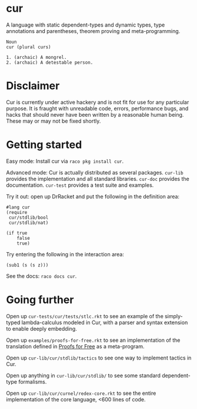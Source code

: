 cur
===

A language with static dependent-types and dynamic types, type
annotations and parentheses, theorem proving and meta-programming.

```
Noun
cur (plural curs)

1. (archaic) A mongrel.
2. (archaic) A detestable person.
```

Disclaimer
==========
Cur is currently under active hackery and is not fit for use for any
particular purpose. It is fraught with unreadable code, errors,
performance bugs, and hacks that should never have been written by a
reasonable human being.
These may or may not be fixed shortly.

Getting started
===============

Easy mode:
Install cur via `raco pkg install cur`.

Advanced mode:
Cur is actually distributed as several packages.
`cur-lib` provides the implementation and all standard
libraries.
`cur-doc` provides the documentation.
`cur-test` provides a test suite and examples.


Try it out: open up DrRacket and put the following in the definition area:

```racket
#lang cur
(require
 cur/stdlib/bool
 cur/stdlib/nat)

(if true
    false
    true)
```

Try entering the following in the interaction area:
```racket
(sub1 (s (s z)))
```

See the docs: `raco docs cur`.

Going further
=============

Open up `cur-tests/cur/tests/stlc.rkt` to see an example of the
simply-typed lambda-calculus modeled in Cur, with a parser and syntax
extension to enable deeply embedding.

Open up `examples/proofs-for-free.rkt` to see an implementation of the
translation defined in [Proofs for Free](http://staff.city.ac.uk/~ross/papers/proofs.html) as a meta-program.

Open up `cur-lib/cur/stdlib/tactics` to see one way to implement tactics in Cur.

Open up anything in `cur-lib/cur/stdlib/` to see some standard dependent-type
formalisms.

Open up `cur-lib/cur/curnel/redex-core.rkt` to see the entire
implementation of the core language, <600 lines of code.
